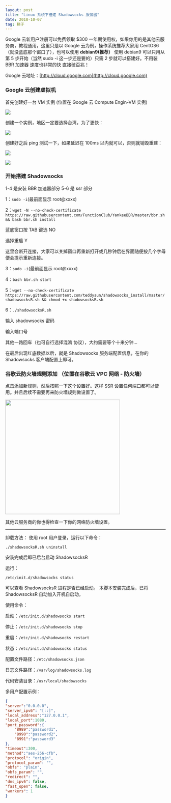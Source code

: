 ```yaml
---
layout: post
title: "Linux 系统下搭建 Shadowsocks 服务器"
date: 2018-10-07
tag: 梯子
--- 
```


Google 云新用户注册可以免费领取 $300 一年期使用权，如果你用的是其他云服务商，教程通用，这里只是以 Google 云为例，操作系统推荐大家用 CentOS6（就没蓝底那个窗口了），也可以使用 **debian9(推荐）** 使用 debian9 可以只用从第 5 步开始（当然 sudo -i 这一步还是要的）只需 2 步就可以搭建好。不用装 BBR 加速器 速度也非常的快 直接破百兆！

Google 云地址：[http://cloud.google.com](http://cloud.google.com)

### Google 云创建虚拟机

首先创建好一台 VM 实例 (位置在 Google 云 Compute Engin-VM 实例)

![](https://ww3.sinaimg.cn/large/006LWy2zgy1fvyg45ym5tj30aq0fv750.jpg)

创建一个实例，地区一定要选择台湾，为了更快：

![](https://ww1.sinaimg.cn/large/006LWy2zgy1fvyg71x3y2j30l10mn76a.jpg)

创建好之后 ping 测试一下，如果延迟在 100ms 以内就可以，否则就销毁重建：

![](https://ww1.sinaimg.cn/large/006LWy2zly1fvyg8l8nhqj30q307taae.jpg)

![](https://ww2.sinaimg.cn/large/006LWy2zly1fvygaw7nx5j30b205a417.jpg)

### 开始搭建 Shadowsocks

1-4 是安装 BBR 加速器部分 5-6 是 ssr 部分

1：`sudo -i`(最前面显示 root@xxxx)

2：`wget -N --no-check-certificate https://raw.githubusercontent.com/FunctionClub/YankeeBBR/master/bbr.sh && bash bbr.sh install`

蓝底窗口按 TAB 键选 NO

选择重启 Y

这里会断开连接，大家可以关掉窗口再重新打开或几秒钟后在界面随便按几个字母 便会提示重新连接。

3：`sudo -i`(最前面显示 root@xxxx)

4：`bash bbr.sh start`

5：`wget --no-check-certificate https://raw.githubusercontent.com/teddysun/shadowsocks_install/master/shadowsocksR.sh && chmod +x shadowsocksR.sh`

6：`./shadowsocksR.sh`

输入 shadowsocks 密码

输入端口号

其他一路回车（也可自行选择混淆 协议），大约需要等个十来分钟...

在最后出现红底数据以后，就是 Shadowsocks 服务端配置信息，在你的 Shadowsocks 客户端配置上即可。

### 谷歌云防火墙规则添加 （位置在谷歌云 VPC 网络 - 防火墙）

点击添加新规则，然后按照一下这个设置好。这样 SSR 设置任何端口都可以使用。并且后续不需要再来防火墙规则做设置了。

<img width="360px" src="https://ww3.sinaimg.cn/large/006LWy2zgy1fvyg3z1s1mj30ra10iq5o.jpg"/>


其他云服务商的你也得检查一下你的网络防火墙设置。

--------------------------------------

卸载方法：
使用 root 用户登录，运行以下命令：

`./shadowsocksR.sh uninstall`

安装完成后即已后台启动 ShadowsocksR

运行：

`/etc/init.d/shadowsocks status`

可以查看 ShadowsocksR 进程是否已经启动。
本脚本安装完成后，已将 ShadowsocksR 自动加入开机自启动。

使用命令：

启动：`/etc/init.d/shadowsocks start`

停止：`/etc/init.d/shadowsocks stop`

重启：`/etc/init.d/shadowsocks restart`

状态：`/etc/init.d/shadowsocks status`

配置文件路径：`/etc/shadowsocks.json`

日志文件路径：`/var/log/shadowsocks.log`

代码安装目录：`/usr/local/shadowsocks`

多用户配置示例：
```json
{
"server":"0.0.0.0",
"server_ipv6": "[::]",
"local_address":"127.0.0.1",
"local_port":1080,
"port_password":{
    "8989":"password1",
    "8990":"password2",
    "8991":"password3"
},
"timeout":300,
"method":"aes-256-cfb",
"protocol": "origin",
"protocol_param": "",
"obfs": "plain",
"obfs_param": "",
"redirect": "",
"dns_ipv6": false,
"fast_open": false,
"workers": 1
}
```